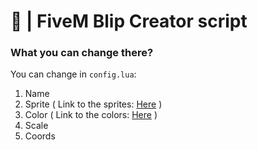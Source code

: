 # 📌 | FiveM Blip Creator script
### What you can change there?
  You can change in `config.lua`:
   1. Name
   2. Sprite ( Link to the sprites: [Here](https://docs.fivem.net/docs/game-references/blips/) )
   3. Color ( Link to the colors: [Here](https://docs.fivem.net/docs/game-references/blips/#blip-colors) )
   4. Scale
   5. Coords
